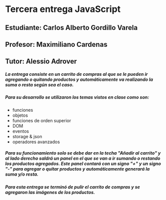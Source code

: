 # Tercera entrega JavaScript
## Estudiante: Carlos Alberto Gordillo Varela
## Profesor: Maximiliano Cardenas
## Tutor: Alessio Adrover

##### La entrega consiste en un carrito de compras al que se le pueden ir agregando o quitando productos y automáticamente va realizando la suma o resta según sea el caso.

##### Para su desarrollo se utilizaron los temas vistos en clase como son:
- funciones
- objetos
- funciones de orden superior
- DOM
- eventos
- storage & json
- operadores avanzados

##### Para su funcionamiento solo se debe dar en la techa "Añadir al carrito" y al lado derecho saldrá un panel en el que se van a ir sumando o restando los productos agregados. Este panel contará con un signo "+" y un signo "-" para agregar o quitar productos y automáticamente generará la suma y/o resta. 

##### Para esta entrega se terminó de pulir el carrito de compras y se agregaron las imágenes de los productos.